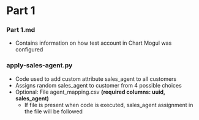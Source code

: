 # Part 1

### Part 1.md
- Contains information on how test account in Chart Mogul was configured

### apply-sales-agent.py
- Code used to add custom attribute sales_agent to all customers
- Assigns random sales_agent to customer from 4 possible choices
- Optional: File agent_mapping.csv __(required columns: uuid, sales_agent)__
  - If file is present when code is executed, sales_agent assignment in the file will be followed



